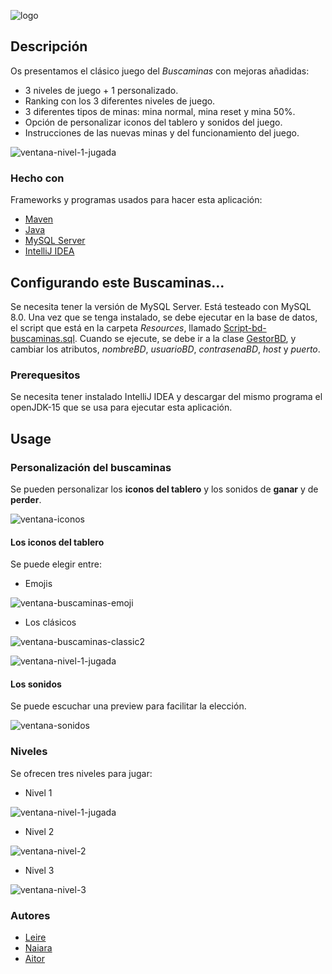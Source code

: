 ![logo]

## Descripción

Os presentamos el clásico juego del *Buscaminas* con mejoras añadidas:

- 3 niveles de juego + 1 personalizado. 
- Ranking con los 3 diferentes niveles de juego.
- 3 diferentes tipos de minas: mina normal, mina reset y mina 50%.
- Opción de personalizar iconos del tablero y sonidos del juego.
- Instrucciones de las nuevas minas y del funcionamiento del juego.

![ventana-nivel-1-jugada]

### Hecho con
Frameworks y programas usados para hacer esta aplicación:
* [Maven](https://maven.apache.org)
* [Java](https://www.java.com)
* [MySQL Server](https://www.mysql.com)
* [IntelliJ IDEA](https://www.jetbrains.com)


<!-- GETTING STARTED -->
## Configurando este Buscaminas...

Se necesita tener la versión de MySQL Server. Está testeado con MySQL 8.0. Una vez que se tenga instalado, 
se debe ejecutar en la base de datos, el script que está en la carpeta _Resources_, llamado [Script-bd-buscaminas.sql](https://github.com/NaiaraManeiro/BuscaminasSimple/blob/master/src/main/resources/Script-bd-buscaminas.sql).
Cuando se ejecute, se debe ir a la clase [GestorBD](https://github.com/NaiaraManeiro/BuscaminasSimple/blob/master/src/main/java/packControlador/GestorBD.java), y cambiar los atributos, _nombreBD_, _usuarioBD_, _contrasenaBD_, _host_ y _puerto_.

### Prerequesitos
Se necesita tener instalado IntelliJ IDEA y descargar del mismo programa el openJDK-15 que se usa para ejecutar esta aplicación.

<!-- USAGE EXAMPLES -->
## Usage

### Personalización del buscaminas
Se pueden personalizar los **iconos del tablero** y los sonidos de **ganar** y de **perder**.

![ventana-iconos]

#### Los iconos del tablero
Se puede elegir entre:
- Emojis

![ventana-buscaminas-emoji]
- Los clásicos

![ventana-buscaminas-classic2]

![ventana-nivel-1-jugada]
#### Los sonidos
Se puede escuchar una preview para facilitar la elección.

![ventana-sonidos]


### Niveles

Se ofrecen tres niveles para jugar:

- Nivel 1

![ventana-nivel-1-jugada]
- Nivel 2

![ventana-nivel-2]
- Nivel 3

![ventana-nivel-3]
  

### Autores
* [Leire](https://github.com/leiregonzalez11)
* [Naiara](https://github.com/NaiaraManeiro)
* [Aitor](https://github.com/aitorjus)

<!-- MARKDOWN LINKS & IMAGES -->
<!-- https://www.markdownguide.org/basic-syntax/#reference-style-links -->
[ventana-iconos]: images/ventana_iconos.png
[ventana-sonidos]: images/ventana_sonidos.png
[ventana-buscaminas-classic2]: images/ventana_buscaminas_classic2.png
[ventana-buscaminas-emoji]: images/ventana_buscaminas_emoji.png
[ventana-nivel-1-jugada]: images/ventana_nivel1_jugada.png
[ventana-nivel-2]: images/ventana_nivel_2.png
[ventana-nivel-3]: images/ventana_nivel_3.png
[logo]: images/logo.png
